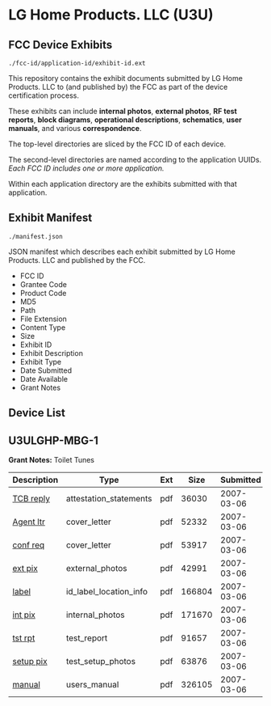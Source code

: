 # LG Home Products. LLC (U3U)
## FCC Device Exhibits

```
./fcc-id/application-id/exhibit-id.ext
```

This repository contains the exhibit documents submitted by LG Home Products. LLC to (and published by) the FCC as part of the device certification process.

These exhibits can include **internal photos**, **external photos**, **RF test reports**, **block diagrams**, **operational descriptions**, **schematics**, **user manuals**, and various **correspondence**.

The top-level directories are sliced by the FCC ID of each device.

The second-level directories are named according to the application UUIDs. *Each FCC ID includes one or more application.*

Within each application directory are the exhibits submitted with that application. 

## Exhibit Manifest

```
./manifest.json
```

JSON manifest which describes each exhibit submitted by LG Home Products. LLC and published by the FCC.

- FCC ID
- Grantee Code
- Product Code
- MD5
- Path
- File Extension
- Content Type
- Size
- Exhibit ID
- Exhibit Description
- Exhibit Type
- Date Submitted
- Date Available
- Grant Notes

## Device List
## U3ULGHP-MBG-1
**Grant Notes:** Toilet Tunes

| Description | Type | Ext | Size | Submitted | Available |
| ----------- | ---- | --- | ---- | --------- | --------- |
| [TCB reply](U3ULGHP-MBG-1/6c4d5a98603aa1593804be0a8bcd7089/765102.pdf) | attestation_statements | pdf | 36030 | 2007-03-06 | 2007-03-13 |
| [Agent ltr](U3ULGHP-MBG-1/6c4d5a98603aa1593804be0a8bcd7089/765103.pdf) | cover_letter | pdf | 52332 | 2007-03-06 | 2007-03-13 |
| [conf req](U3ULGHP-MBG-1/6c4d5a98603aa1593804be0a8bcd7089/765104.pdf) | cover_letter | pdf | 53917 | 2007-03-06 | 2007-03-13 |
| [ext pix](U3ULGHP-MBG-1/6c4d5a98603aa1593804be0a8bcd7089/765106.pdf) | external_photos | pdf | 42991 | 2007-03-06 | 2007-03-13 |
| [label](U3ULGHP-MBG-1/6c4d5a98603aa1593804be0a8bcd7089/765108.pdf) | id_label_location_info | pdf | 166804 | 2007-03-06 | 2007-03-13 |
| [int pix](U3ULGHP-MBG-1/6c4d5a98603aa1593804be0a8bcd7089/765107.pdf) | internal_photos | pdf | 171670 | 2007-03-06 | 2007-03-13 |
| [tst rpt](U3ULGHP-MBG-1/6c4d5a98603aa1593804be0a8bcd7089/765111.pdf) | test_report | pdf | 91657 | 2007-03-06 | 2007-03-13 |
| [setup pix](U3ULGHP-MBG-1/6c4d5a98603aa1593804be0a8bcd7089/765112.pdf) | test_setup_photos | pdf | 63876 | 2007-03-06 | 2007-03-13 |
| [manual](U3ULGHP-MBG-1/6c4d5a98603aa1593804be0a8bcd7089/765113.pdf) | users_manual | pdf | 326105 | 2007-03-06 | 2007-03-13 |
